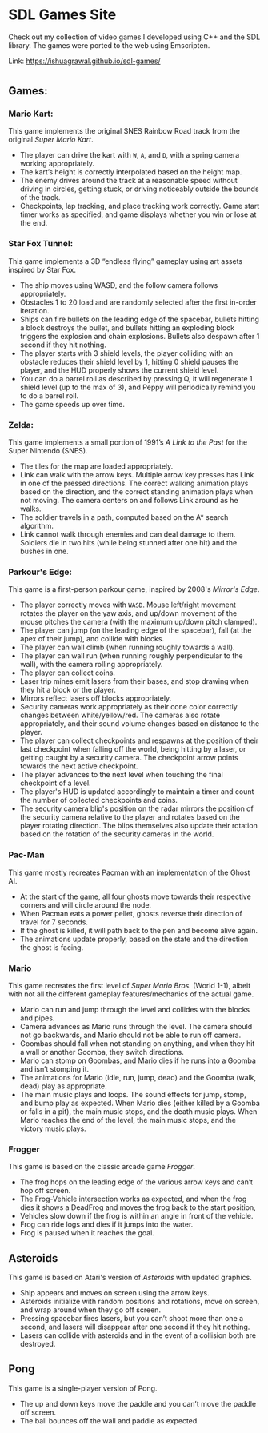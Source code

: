 # SDL Games Site

Check out my collection of video games I developed using C++ and the SDL library. The games were ported to the web using Emscripten.

Link: https://ishuagrawal.github.io/sdl-games/

#

## Games:

### **Mario Kart**:
This game implements the original SNES Rainbow Road track from the original *Super Mario Kart*.
- The player can drive the kart with ```W```, ```A```, and ```D```, with a spring camera working appropriately.
- The kart’s height is correctly interpolated based on the height map.
- The enemy drives around the track at a reasonable speed without driving in circles, getting stuck, or driving noticeably outside the bounds of the track.
- Checkpoints, lap tracking, and place tracking work correctly. Game start timer works as specified, and game displays whether you win or lose at the end.

### **Star Fox Tunnel**:
This game implements a 3D “endless flying” gameplay using art assets inspired by Star Fox.
- The ship moves using WASD, and the follow camera follows appropriately.
- Obstacles 1 to 20 load and are randomly selected after the first in-order iteration.
- Ships can fire bullets on the leading edge of the spacebar, bullets hitting a block destroys the bullet, and bullets hitting an exploding block triggers the explosion and chain explosions. Bullets also despawn after 1 second if they hit nothing.
- The player starts with 3 shield levels, the player colliding with an obstacle reduces their shield level by 1, hitting 0 shield pauses the player, and the HUD properly shows the current shield level.
- You can do a barrel roll as described by pressing Q, it will regenerate 1 shield level (up to the max of 3), and Peppy will periodically remind you to do a barrel roll.
- The game speeds up over time.

### **Zelda**:
This game implements a small portion of 1991’s *A Link to the Past* for the Super Nintendo (SNES).
- The tiles for the map are loaded appropriately.
- Link can walk with the arrow keys. Multiple arrow key presses has Link in one of the pressed directions. The correct walking animation plays based on the direction, and the correct standing animation plays when not moving. The camera centers on and follows Link around as he walks.
- The soldier travels in a path, computed based on the A* search algorithm.
- Link cannot walk through enemies and can deal damage to them. Soldiers die in two hits (while being stunned after one hit) and the bushes in one.

### **Parkour's Edge**:
This game is a first-person parkour game, inspired by 2008's *Mirror's Edge*.
- The player correctly moves with ```WASD```. Mouse left/right movement rotates the player on the yaw axis, and up/down movement of the mouse pitches the camera (with the maximum up/down pitch clamped).
- The player can jump (on the leading edge of the spacebar), fall (at the apex of their jump), and collide with blocks.
- The player can wall climb (when running roughly towards a wall).
- The player can wall run (when running roughly perpendicular to the wall), with the camera rolling appropriately.
- The player can collect coins.
- Laser trip mines emit lasers from their bases, and stop drawing when they hit a block or the player.
- Mirrors reflect lasers off blocks appropriately.
- Security cameras work appropriately as their cone color correctly changes between white/yellow/red. The cameras also rotate appropriately, and their sound volume changes based on distance to the player.
- The player can collect checkpoints and respawns at the position of their last checkpoint when falling off the world, being hitting by a laser, or getting caught by a security camera. The checkpoint arrow points towards the next active checkpoint.
- The player advances to the next level when touching the final checkpoint of a level.
- The player's HUD is updated accordingly to maintain a timer and count the number of collected checkpoints and coins.
- The security camera blip's position on the radar mirrors the position of the security camera relative to the player and rotates based on the player rotating direction. The blips themselves also update their rotation based on the rotation of the security cameras in the world.

### **Pac-Man**
This game mostly recreates Pacman with an implementation of the Ghost AI.
- At the start of the game, all four ghosts move towards their respective corners and will circle around the node.
- When Pacman eats a power pellet, ghosts reverse their direction of travel for 7 seconds.
- If the ghost is killed, it will path back to the pen and become alive again.
- The animations update properly, based on the state and the direction the ghost is facing.

### **Mario**
This game recreates the first level of *Super Mario Bros.* (World 1-1), albeit with not all the different gameplay features/mechanics of the actual game.
- Mario can run and jump through the level and collides with the blocks and pipes.
- Camera advances as Mario runs through the level. The camera should not go backwards, and Mario should not be able to run off camera.
- Goombas should fall when not standing on anything, and when they hit a wall or another Goomba, they switch directions.
- Mario can stomp on Goombas, and Mario dies if he runs into a Goomba and isn’t stomping it.
- The animations for Mario (idle, run, jump, dead) and the Goomba (walk, dead) play as appropriate.
- The main music plays and loops. The sound effects for jump, stomp, and bump play as expected. When Mario dies (either killed by a Goomba or falls in a pit), the main music stops, and the death music plays. When Mario reaches the end of the level, the main music stops, and the victory music plays.

### **Frogger**
This game is based on the classic arcade game *Frogger*.
- The frog hops on the leading edge of the various arrow keys and can’t hop off screen.
- The Frog-Vehicle intersection works as expected, and when the frog dies it shows a DeadFrog and moves the frog back to the start position,
- Vehicles slow down if the frog is within an angle in front of the vehicle.
- Frog can ride logs and dies if it jumps into the water.
- Frog is paused when it reaches the goal.

## **Asteroids**
This game is based on Atari's version of *Asteroids* with updated graphics.
- Ship appears and moves on screen using the arrow keys.
- Asteroids initialize with random positions and rotations, move on screen, and wrap around when they go off screen.
- Pressing spacebar fires lasers, but you can’t shoot more than one a second, and lasers will disappear after one second if they hit nothing.
- Lasers can collide with asteroids and in the event of a collision both are destroyed.

## **Pong**
This game is a single-player version of Pong.
- The up and down keys move the paddle and you can’t move the paddle off screen.
- The ball bounces off the wall and paddle as expected.


